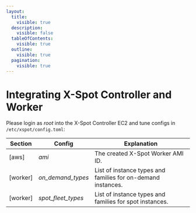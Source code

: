 ```yaml
---
layout:
  title:
    visible: true
  description:
    visible: false
  tableOfContents:
    visible: true
  outline:
    visible: true
  pagination:
    visible: true
---
```


# Integrating X-Spot Controller and Worker

Please login as _root_ into the X-Spot Controller EC2 and tune configs in `/etc/xspot/config.toml`:

| Section   | Config               | Explanation                                                  |
| --------- | -------------------- | ------------------------------------------------------------ |
| \[aws]    | _ami_                | The created X-Spot Worker AMI ID.                            |
| \[worker] | _on\_demand\_types_  | List of instance types and families for on-demand instances. |
| \[worker] | _spot\_fleet\_types_ | List of instance types and families for spot instances.      |
